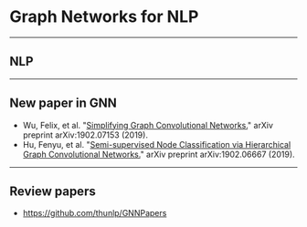 # Graph Networks for NLP
___
## NLP


___
## New paper in GNN

* Wu, Felix, et al. "[Simplifying Graph Convolutional Networks.](https://arxiv.org/abs/1902.07153)" arXiv preprint arXiv:1902.07153 (2019).
* Hu, Fenyu, et al. "[Semi-supervised Node Classification via Hierarchical Graph Convolutional Networks.](https://arxiv.org/abs/1902.06667)" arXiv preprint arXiv:1902.06667 (2019).
___
## Review papers

* https://github.com/thunlp/GNNPapers
